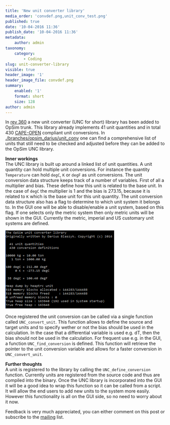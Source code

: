 ```yaml
---
title: 'New unit converter library'
media_order: 'convdef.png,unit_conv_test.png'
published: true
date: '10-04-2016 11:36'
publish_date: '10-04-2016 11:36'
metadata:
    author: admin
taxonomy:
    category:
        - Coding
slug: unit-converter-library
visible: true
header_image: '1'
header_image_file: convdef.png
summary:
    enabled: '1'
    format: short
    size: 128
author: admin
---
```


In [rev 360](https://sourceforge.net/p/opsim/code/360/) a new unit converter (UNC for short) library has been added to OpSim trunk. This library already implements 41 unit quantities and in total 430 [CAPE-OPEN](http://www.colan.org/) compliant unit conversions. In [./branches/opsim_darius/unit_conv](https://sourceforge.net/p/opsim/code/HEAD/tree/branches/opsim_darius/unit_conv/) one can find a comprehensive list of units that still need to be checked and adjusted before they can be added to the OpSim UNC library.

**Inner workings**  
The UNC library is built up around a linked list of unit quantities. A unit quantity can hold multiple unit conversions. For instance the quantity `Temperature` can hold `degC`, `K` or `degF` as unit conversions. The unit conversion data structure keeps track of a number of variables. First of all a multiplier and bias. These define how this unit is related to the base unit. In the case of `degC` the multiplier is 1 and the bias is 273.15, because it is related to `K` which is the base unit for this unit quantity. The unit conversion data structure also has a flag to determine to which unit system it belongs to. In the GUI one will be able to disable/enable a unit system, based on this flag. If one selects only the metric system then only metric units will be shown in the GUI. Currently the metric, imperial and US customary unit systems are defined.

![unit converter test](unit_conv_test.png)

Once registered the unit conversion can be called via a single function called `UNC_convert_unit`. This function allows to define the source and target units and to specify wether or not the bias should be used in the calculation. In the case that a differential variable is used e.g. dT, then the bias should not be used in the calculation. For frequent use e.g. in the GUI, a function `UNC_find_conversion` is defined. This function will retrieve the pointer to the unit conversion variable and allows for a faster conversion in `UNC_convert_unit`.

**Further thoughts**  
A unit is registered to the library by calling the `UNC_define_conversion` function. Currently units are registered from the source code and thus are compiled into the binary. Once the UNC library is incorporated into the GUI it will be a good idea to wrap this function so it can be called from a script. It will allow the end users to add new units to the system more easily. However this functionality is all on the GUI side, so no need to worry about it now.

Feedback is very much appreciated, you can either comment on this post or subscribe to the [mailing](http://opsim.sourceforge.net/?page_id=19) list.